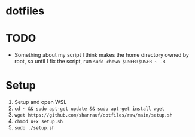 # dotfiles

# TODO
- Something about my script I think makes the home directory owned by root, so until I fix the script, run `sudo chown $USER:$USER ~ -R`

# Setup

1. Setup and open WSL
2. `cd ~ && sudo apt-get update && sudo apt-get install wget`
4. `wget https://github.com/shanrauf/dotfiles/raw/main/setup.sh`
5. `chmod u+x setup.sh`
6. `sudo ./setup.sh`
